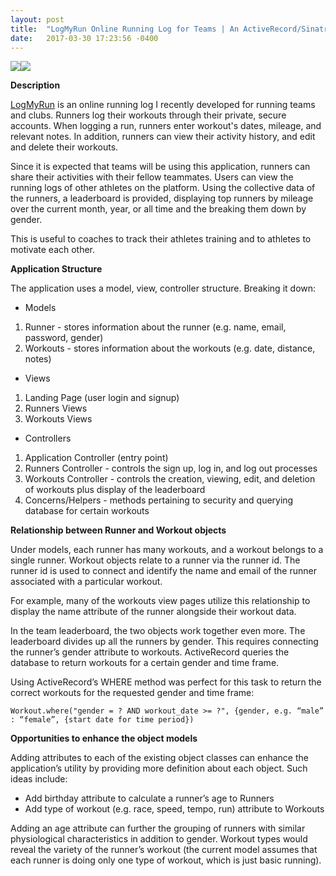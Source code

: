 ```yaml
---
layout: post
title:  "LogMyRun Online Running Log for Teams | An ActiveRecord/Sinatra Project"
date:   2017-03-30 17:23:56 -0400
---
```


![](http://i.imgur.com/cQ47Yck.png)![](http://i.imgur.com/Dlaapk8.png)

**Description**

[LogMyRun](https://github.com/bentonwong/sinatra-team-running-log) is an online running log I recently developed for running teams and clubs.  Runners log their workouts through their private, secure accounts.  When logging a run, runners enter workout's dates, mileage, and relevant notes.  In addition, runners can view their activity history, and edit and delete their workouts.

Since it is expected that teams will be using this application, runners can share their activities with their fellow teammates.
Users can view the running logs of other athletes on the platform.  Using the collective data of the runners, a leaderboard is provided, displaying top runners by mileage over the current month, year, or all time and the breaking them down by gender.

This is useful to coaches to track their athletes training and to athletes to motivate each other.

**Application Structure**

The application uses a model, view, controller structure.  Breaking it down:

* Models 
1. Runner - stores information about the runner (e.g. name, email, password, gender)
2. Workouts - stores information about the workouts (e.g. date, distance, notes)

* Views
1. Landing Page (user login and signup)
2. Runners Views
3. Workouts Views

* Controllers
1. Application Controller (entry point)
2. Runners Controller - controls the sign up, log in, and log out processes
3. Workouts Controller - controls the creation, viewing, edit, and deletion of workouts plus display of the leaderboard
4. Concerns/Helpers - methods pertaining to security and querying database for certain workouts

**Relationship between Runner and Workout objects**

Under models, each runner has many workouts, and a workout belongs to a single runner.  Workout objects relate to a runner via the runner id.  The runner id is used to connect and identify the name and email of the runner associated with a particular workout.

For example, many of the workouts view pages utilize this relationship to display the name attribute of the runner alongside their workout data.

In the team leaderboard, the two objects work together even more. The leaderboard divides up all the runners by gender.  This requires connecting the runner’s gender attribute to workouts. ActiveRecord queries the database to return workouts for a certain gender and time frame.  

Using ActiveRecord’s WHERE method was perfect for this task to return the correct workouts for the requested gender and time frame:

`Workout.where("gender = ? AND workout_date >= ?", {gender, e.g. “male” : “female”, {start date for time period})`

**Opportunities to enhance the object models**

Adding attributes to each of the existing object classes can enhance the application’s utility by providing more definition about each object.  Such ideas include:

* Add birthday attribute to calculate a runner’s age to Runners
* Add type of workout (e.g. race, speed, tempo, run) attribute to Workouts

Adding an age attribute can further the grouping of runners with similar physiological characteristics in addition to gender.  Workout types would reveal the variety of the runner’s workout (the current model assumes that each runner is doing only one type of workout, which is just basic running).

